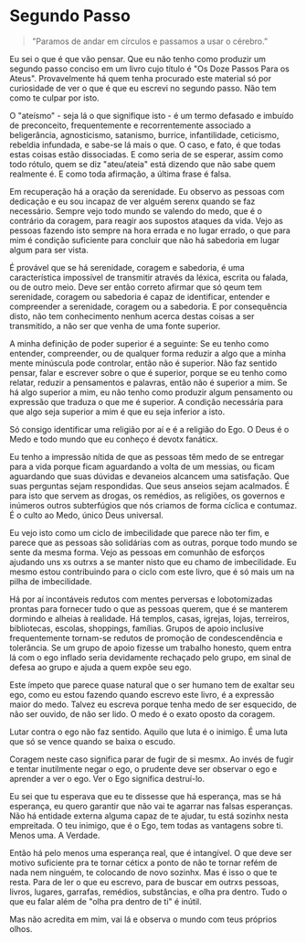 Segundo Passo
=

> "Paramos de andar em círculos e passamos a usar o cérebro.”

Eu sei o que é que vão pensar. Que eu não tenho como produzir um segundo passo conciso em um livro cujo título é "Os Doze Passos Para os Ateus". Provavelmente há quem tenha procurado este material só por curiosidade de ver o que é que eu escrevi no segundo passo. Não tem como te culpar por isto.

O "ateísmo" - seja lá o que signifique isto - é um termo defasado e imbuído de preconceito, frequentemente e recorrentemente associado a beligerância, agnosticismo, satanismo, burrice, infantilidade, ceticismo, rebeldia infundada, e sabe-se lá mais o que. O caso, e fato, é que todas estas coisas estão dissociadas. E como seria de se esperar, assim como todo rótulo, quem se diz "ateu/ateia" está dizendo que não sabe quem realmente é. E como toda afirmação, a última frase é falsa.

Em recuperação há a oração da serenidade. Eu observo as pessoas com dedicação e eu sou incapaz de ver alguém serenx quando se faz necessário. Sempre vejo todo mundo se valendo do medo, que é o contrário da coragem, para reagir aos supostos ataques da vida. Vejo as pessoas fazendo isto sempre na hora errada e no lugar errado, o que para mim é condição suficiente para concluir que não há sabedoria em lugar algum para ser vista.

É provável que se há serenidade, coragem e sabedoria, é uma característica impossível de transmitir através da léxica, escrita ou falada, ou de outro meio. Deve ser então correto afirmar que só qeum tem serenidade, coragem ou sabedoria é capaz de identificar, entender e compreender a serenidade, coragem ou a sabedoria. E por consequência disto, não tem conhecimento nenhum acerca destas coisas a ser transmitido, a não ser que venha de uma fonte superior.

A minha definição de poder superior é a seguinte: Se eu tenho como entender, compreender, ou de qualquer forma reduzir a algo que a minha mente minúscula pode controlar, então não é superior. Não faz sentido pensar, falar e escrever sobre o que é superior, porque se eu tenho como relatar, reduzir a pensamentos e palavras, então não é superior a mim. Se há algo superior a mim, eu não tenho como produzir algum pensamento ou expressão que traduza o que me é superior. A condição necessária para que algo seja superior a mim é que eu seja inferior a isto.

Só consigo identificar uma religião por aí e é a religião do Ego. O Deus é o Medo e todo mundo que eu conheço é devotx fanáticx.

Eu tenho a impressão nítida de que as pessoas têm medo de se entregar para a vida porque ficam aguardando a volta de um messias, ou ficam aguardando que suas dúvidas e devaneios alcancem uma satisfação. Que suas perguntas sejam respondidas. Que seus anseios sejam acalmados. É para isto que servem as drogas, os remédios, as religiões, os governos e inúmeros outros subterfúgios que nós criamos de forma cíclica e contumaz. É o culto ao Medo, único Deus universal.

Eu vejo isto como um ciclo de imbecilidade que parece não ter fim, e parece que as pessoas são solidárias com as outras, porque todo mundo se sente da mesma forma. Vejo as pessoas em comunhão de esforços ajudando uns xs outrxs a se manter nisto que eu chamo de imbecilidade. Eu mesmo estou contribuindo para o ciclo com este livro, que é só mais um na pilha de imbecilidade.

Há por aí incontáveis redutos com mentes perversas e lobotomizadas prontas para fornecer tudo o que as pessoas querem, que é se manterem dormindo e alheias à realidade. Há templos, casas, igrejas, lojas, terreiros, bibliotecas, escolas, shoppings, famílias. Grupos de apoio inclusive frequentemente tornam-se redutos de promoção de condescendência e tolerância. Se um grupo de apoio fizesse um trabalho honesto, quem entra lá com o ego inflado seria devidamente rechaçado pelo grupo, em sinal de defesa ao grupo e ajuda a quem expõe seu ego.

Este ímpeto que parece quase natural que o ser humano tem de exaltar seu ego, como eu estou fazendo quando escrevo este livro, é a expressão maior do medo. Talvez eu escreva porque tenha medo de ser esquecido, de não ser ouvido, de não ser lido. O medo é o exato oposto da coragem.

Lutar contra o ego não faz sentido. Aquilo que luta é o inimigo. É uma luta que só se vence quando se baixa o escudo.

Coragem neste caso significa parar de fugir de si mesmx. Ao invés de fugir e tentar inutilmente negar o ego, o prudente deve ser observar o ego e aprender a ver o ego. Ver o Ego significa destruí-lo.

Eu sei que tu esperava que eu te dissesse que há esperança, mas se há esperança, eu quero garantir que não vai te agarrar nas falsas esperanças. Não há entidade externa alguma capaz de te ajudar, tu está sozinhx nesta empreitada. O teu inimigo, que é o Ego, tem todas as vantagens sobre ti. Menos uma. A Verdade.

Então há pelo menos uma esperança real, que é intangível. O que deve ser motivo suficiente pra te tornar céticx a ponto de não te tornar refém de nada nem ninguém, te colocando de novo sozinhx. Mas é isso o que te resta. Para de ler o que eu escrevo, para de buscar em outrxs pessoas, livros, lugares, garrafas, remédios, substâncias, e olha pra dentro. Tudo o que eu falar além de "olha pra dentro de ti" é inútil.

Mas não acredita em mim, vai lá e observa o mundo com teus próprios olhos.
